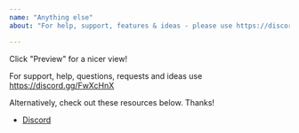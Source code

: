 ```yaml
---
name: "Anything else"
about: "For help, support, features & ideas - please use https://discord.gg/FwXcHnX"

---
```


Click "Preview" for a nicer view!

For support, help, questions, requests and ideas use https://discord.gg/FwXcHnX

Alternatively, check out these resources below. Thanks!

- [Discord](https://discord.gg/FwXcHnX)
